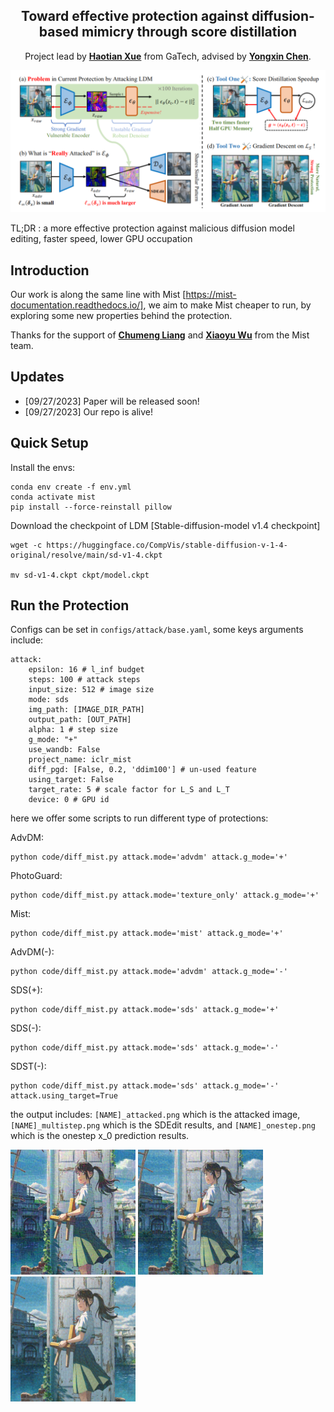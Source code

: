 
<div align="center">

<h2>Toward effective protection against diffusion-based mimicry through score distillation</h2>

Project lead by **[Haotian Xue](https://xavihart.github.io/)** from GaTech, advised by  **[Yongxin Chen](https://xavihart.github.io/)**.


</div>



![](test_images/media/teaser.png)


TL;DR : a more effective protection against malicious diffusion model editing, faster speed, lower GPU occupation

## Introduction

Our work is along the same line with Mist [https://mist-documentation.readthedocs.io/], we aim to make Mist cheaper to run, by exploring some new properties behind the protection.


Thanks for the support of **[Chumeng Liang](./)** and **[Xiaoyu Wu](./)** from the Mist team.


## Updates
- [09/27/2023] Paper will be released soon!
- [09/27/2023] Our repo is alive!


## Quick Setup

Install the envs:

```
conda env create -f env.yml
conda activate mist
pip install --force-reinstall pillow
```

Download the checkpoint of LDM [Stable-diffusion-model v1.4 checkpoint]

```
wget -c https://huggingface.co/CompVis/stable-diffusion-v-1-4-original/resolve/main/sd-v1-4.ckpt

mv sd-v1-4.ckpt ckpt/model.ckpt
```


## Run the Protection 

Configs can be set in `configs/attack/base.yaml`, some keys arguments include:

```
attack:
    epsilon: 16 # l_inf budget
    steps: 100 # attack steps
    input_size: 512 # image size
    mode: sds 
    img_path: [IMAGE_DIR_PATH]
    output_path: [OUT_PATH]
    alpha: 1 # step size
    g_mode: "+"
    use_wandb: False
    project_name: iclr_mist
    diff_pgd: [False, 0.2, 'ddim100'] # un-used feature
    using_target: False
    target_rate: 5 # scale factor for L_S and L_T
    device: 0 # GPU id

```


here we offer some scripts to run different type of protections:

AdvDM:
```
python code/diff_mist.py attack.mode='advdm' attack.g_mode='+'
```
PhotoGuard:
```
python code/diff_mist.py attack.mode='texture_only' attack.g_mode='+'
```

Mist:
```
python code/diff_mist.py attack.mode='mist' attack.g_mode='+'
```
AdvDM(-):
```
python code/diff_mist.py attack.mode='advdm' attack.g_mode='-'
```
SDS(+):
```
python code/diff_mist.py attack.mode='sds' attack.g_mode='+'
```
SDS(-):
```
python code/diff_mist.py attack.mode='sds' attack.g_mode='-'
```
SDST(-):
```
python code/diff_mist.py attack.mode='sds' attack.g_mode='-' attack.using_target=True
```

the output includes: `[NAME]_attacked.png` which is the attacked image, `[NAME]_multistep.png` which is the SDEdit results, and `[NAME]_onestep.png` which is the onestep x_0 prediction results.





<img src="out/advdm_eps16_steps100_gmode+/to_protect/suzume_attacked.png" alt="drawing" width="200"/>  <img src="out/mist_eps16_steps100_gmode+/to_protect/suzume_attacked.png" alt="drawing" width="200"/> <img src="out/sds_eps16_steps100_gmode-/to_protect/suzume_attacked.png" alt="drawing" width="200"/>

